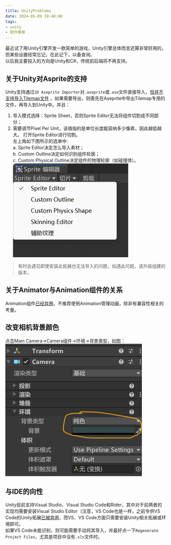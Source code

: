 ```yaml
---
title: UnityProblems
date: 2024-05-09 18:48:08
tags:
- unity
- 软件使用
---
```

最近试了用Unity引擎开发一款简单的游戏，Unity引擎总体而言还算非常好用的，但某些设置经常忘记，在此记下，以备查询。  
以后我主要投入的方向是Unity和C#，传统前后端将不再支持。

<!--more-->

## 关于Unity对Asprite的支持
Unity支持通过`2D Aseprite Importer`对`.aseprite`或`.ase`文件直接导入，[但并不支持导入Tilemap文件](https://docs.unity3d.com/Packages/com.unity.2d.aseprite@1.1/manual/AsepriteFeatures.html#unsupported-features) 。如果需要导出，则需先在Aseprite中导出Tilemap专用的文件，再导入到Unity中。并且：  
1. 导入模式选择：Sprite Sheet，否则Sprite Editor无法将组件切割成不同部分；
2. 需要调节Pixel Per Unit，该值指的是单位长度能容纳多少像素，因此越低越大。
打开Sprite Editor进行切割。  
左上角如下图所示的选单中:  
a. Sprite Editor决定怎么导入素材；  
b. Custom Outline决定如何识别组件轮廓；  
c. Custom Physical Outline决定组件的物理轮廓（如碰撞体）。  
![切换编辑器](../images/image-1.png)
> 有时会遇见即使安装此拓展也无法导入的问题，如遇此问题，请升级组建的版本。

## 关于Animator与Animation组件的关系
Animation组件[已经弃用](https://docs.unity.cn/cn/2021.3/Manual/MecanimFAQ.html#:~:text=%E6%8F%90%E4%BE%9B%E6%97%A7%E7%89%88%E5%8A%A8%E7%94%BB%E7%B3%BB%E7%BB%9F%E5%8F%AA%E6%98%AF%E4%B8%BA%E4%BA%86%E5%90%91%E5%90%8E%E5%85%BC%E5%AE%B9%E6%97%A7%E9%A1%B9%E7%9B%AE%EF%BC%8C%E4%B8%8E%E6%88%91%E4%BB%AC%E6%9C%80%E6%96%B0%E7%9A%84%E5%8A%A8%E7%94%BB%E7%B3%BB%E7%BB%9F%E7%9B%B8%E6%AF%94%EF%BC%8C%E5%AE%83%E7%9A%84%E5%8A%9F%E8%83%BD%E9%9D%9E%E5%B8%B8%E6%9C%89%E9%99%90%E3%80%82%E4%BD%BF%E7%94%A8%E5%AE%83%E7%9A%84%E5%94%AF%E4%B8%80%E7%90%86%E7%94%B1%E5%BA%94%E8%AF%A5%E6%98%AF%E4%B8%BA%E4%BA%86%E5%85%BC%E5%AE%B9%E4%BD%BF%E7%94%A8%E6%97%A7%E7%B3%BB%E7%BB%9F%E6%9E%84%E5%BB%BA%E7%9A%84%E6%97%A7%E7%89%88%E9%A1%B9%E7%9B%AE%E3%80%82)，不推荐使用Animation管理动画，除非有兼容性相关的考量。

## 改变相机背景颜色
点击Main Camera->Camera组件->环境->背景类型，如图：
![Main Camera下的组件](../images/camera.png)

## 与IDE的向性
Unity目前支持Visual Studio、Visual Studio Code和Rider，其中对于前两者的实现均需要安装Visual Studio Editor（注意，VS Code也是一样，之前专供VS Code的Unity拓展[已被弃用](https://marketplace.visualstudio.com/items?itemName=VisualStudioToolsForUnity.vstuc#:~:text=Note%3A%20the%20Visual%20Studio%20Code%20Editor%20package%20is%20a%20legacy%20package%20from%20Unity%20that%20is%20not%20maintained%20anymore.)，而VS、VS Code方面只需要安装Unity相关拓展或环境即可。  
如果VS Code未能识别，则可能需要手动将其导入，并最好点一下`Regenerate Project Files`，尤其是项目中没有`.sln`文件时。
